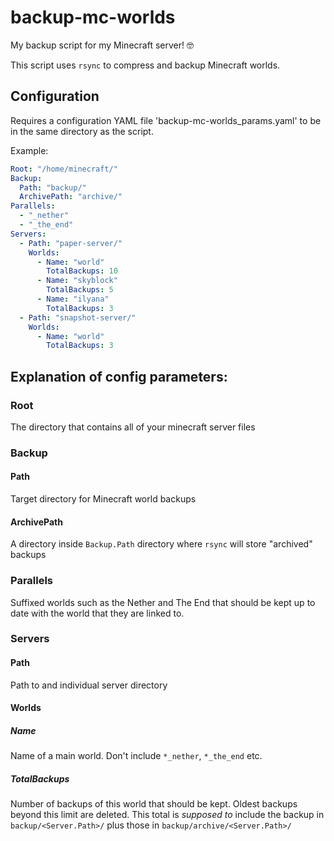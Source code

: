 # backup-mc-worlds
My backup script for my Minecraft server! 🤓

This script uses `rsync` to compress and backup Minecraft worlds.

## Configuration

Requires a configuration YAML file 'backup-mc-worlds_params.yaml' to be in the same directory as the script.

Example:
```yaml
Root: "/home/minecraft/"
Backup:
  Path: "backup/"
  ArchivePath: "archive/"
Parallels:
  - "_nether"
  - "_the_end"
Servers:
  - Path: "paper-server/"
    Worlds:
      - Name: "world"
        TotalBackups: 10
      - Name: "skyblock"
        TotalBackups: 5
      - Name: "ilyana"
        TotalBackups: 3
  - Path: "snapshot-server/"
    Worlds:
      - Name: "world"
        TotalBackups: 3

```
## Explanation of config parameters: 
### Root
The directory that contains all of your minecraft server files
### Backup
#### Path
Target directory for Minecraft world backups
#### ArchivePath
A directory inside `Backup.Path` directory where `rsync` will store "archived" backups
### Parallels
Suffixed worlds such as the Nether and The End that should be kept up to date with the world that they are linked to.
### Servers
#### Path
Path to and individual server directory
#### Worlds
##### Name
Name of a main world. Don't include `*_nether`, `*_the_end` etc.
##### TotalBackups
Number of backups of this world that should be kept. Oldest backups beyond this limit are deleted. This total is _supposed to_ include the backup in `backup/<Server.Path>/` plus those in `backup/archive/<Server.Path>/`
